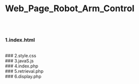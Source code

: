 # Web_Page_Robot_Arm_Control
<br>
<br>

### 1.index.html
<br>
### 2.style.css
<br>
### 3.javaS.js
<br>
### 4.index.php
<br>
### 5.retrieval.php
<br>
### 6.display.php
